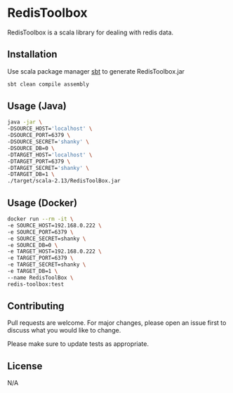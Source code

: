 # RedisToolbox

RedisToolbox is a scala library for dealing with redis data.

## Installation

Use scala package manager [sbt](https://www.scala-sbt.org/download) to generate RedisToolbox.jar

```bash
sbt clean compile assembly
```

## Usage (Java)

```bash
java -jar \
-DSOURCE_HOST='localhost' \
-DSOURCE_PORT=6379 \
-DSOURCE_SECRET='shanky' \
-DSOURCE_DB=0 \
-DTARGET_HOST='localhost' \
-DTARGET_PORT=6379 \
-DTARGET_SECRET='shanky' \
-DTARGET_DB=1 \
./target/scala-2.13/RedisToolBox.jar
```


## Usage (Docker)

```bash
docker run --rm -it \
-e SOURCE_HOST=192.168.0.222 \
-e SOURCE_PORT=6379 \
-e SOURCE_SECRET=shanky \
-e SOURCE_DB=0 \
-e TARGET_HOST=192.168.0.222 \
-e TARGET_PORT=6379 \
-e TARGET_SECRET=shanky \
-e TARGET_DB=1 \
--name RedisToolBox \
redis-toolbox:test
```



## Contributing

Pull requests are welcome. For major changes, please open an issue first
to discuss what you would like to change.

Please make sure to update tests as appropriate.

## License

N/A